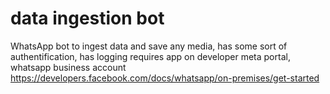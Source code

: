 # data ingestion bot
WhatsApp bot to ingest data and save any media, has some sort of authentification, has logging
requires app on developer meta portal, whatsapp business account 
https://developers.facebook.com/docs/whatsapp/on-premises/get-started
